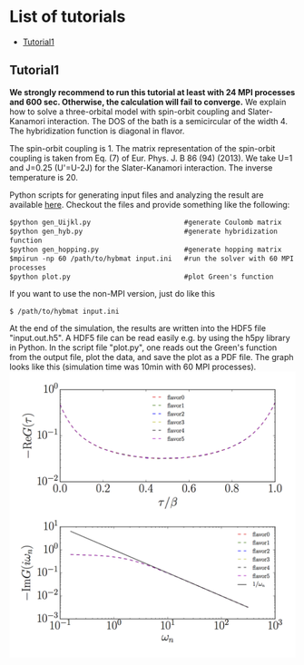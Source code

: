 # List of tutorials
- [Tutorial1](#tutorial1)

## Tutorial1
**We strongly recommend to run this tutorial at least with 24 MPI processes and 600 sec. Otherwise, the calculation will fail to converge.**
We explain how to solve a three-orbital model with spin-orbit coupling and Slater-Kanamori interaction.
The DOS of the bath is a semicircular of the width 4.
The hybridization function is diagonal in flavor.

The spin-orbit coupling is 1.
The matrix representation of the spin-orbit coupling is taken from Eq. (7) of Eur. Phys. J. B 86 (94) (2013).
We take U=1 and J=0.25 (U'=U-2J) for the Slater-Kanamori interaction.
The inverse temperature is 20.

Python scripts for generating input files and analyzing the result are available [here](https://github.com/ALPSCore/CT-HYB/tree/master/tutorials/tutorial1).
Checkout the files and provide something like the following:
```
$python gen_Uijkl.py                       #generate Coulomb matrix
$python gen_hyb.py                         #generate hybridization function
$python gen_hopping.py                     #generate hopping matrix
$mpirun -np 60 /path/to/hybmat input.ini   #run the solver with 60 MPI processes
$python plot.py                            #plot Green's function
```
If you want to use the non-MPI version, just do like this
```
$ /path/to/hybmat input.ini
```

At the end of the simulation, the results are written into the HDF5 file "input.out.h5".
A HDF5 file can be read easily e.g. by using the h5py library in Python.
In the script file "plot.py", one reads out the Green's function from the output file,
plot the data, and save the plot as a PDF file.
The graph looks like this (simulation time was 10min with 60 MPI processes).
![](tutorial1/GF.png)

